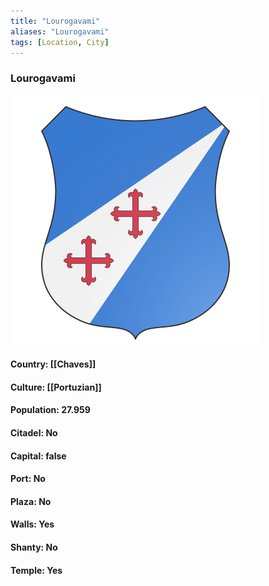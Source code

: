 ```yaml
---
title: "Lourogavami"
aliases: "Lourogavami"
tags: [Location, City]
---
```

### Lourogavami
![](attachment/1286e26f6aa306e5e991a3b01e3b513f.svg)

#### Country: [[Chaves]]

#### Culture: [[Portuzian]]

#### Population: 27.959

#### Citadel: No

#### Capital: false

#### Port: No

#### Plaza: No

#### Walls: Yes

#### Shanty: No

#### Temple: Yes

